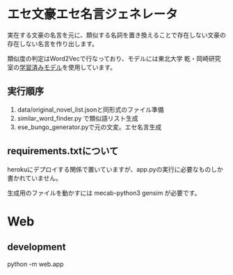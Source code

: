 # エセ文豪エセ名言ジェネレータ

実在する文豪の名言を元に、類似する名詞を置き換えることで存在しない文豪の存在しない名言を作り出します。

類似度の判定はWord2Vecで行なっており、モデルには東北大学 乾・岡崎研究室の[学習済みモデル](http://www.cl.ecei.tohoku.ac.jp/~m-suzuki/jawiki_vector/)を使用しています。

## 実行順序
1. data/original_novel_list.jsonと同形式のファイル準備
2. similar_word_finder.py で類似語リスト生成
3. ese_bungo_generator.pyで元の文変。エセ名言生成

## requirements.txtについて
herokuにデプロイする関係で置いていますが、app.pyの実行に必要なものしか書かれていません。

生成用のファイルを動かすには
mecab-python3
gensim
が必要です。

# Web
## development
python -m web.app